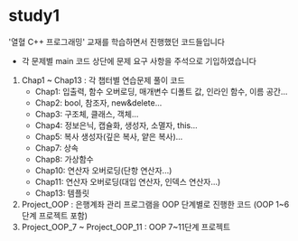 # study1
'열혈 C++ 프로그래밍' 교재를 학습하면서 진행했던 코드들입니다
* 각 문제별 main 코드 상단에 문제 요구 사항을 주석으로 기입하였습니다
1. Chap1 ~ Chap13 : 각 챕터별 연습문제 풀이 코드
   - Chap1: 입출력, 함수 오버로딩, 매개변수 디폴트 값, 인라인 함수, 이름 공간...
   - Chap2: bool, 참조자, new&delete...
   - Chap3: 구조체, 클래스, 객체...
   - Chap4: 정보은닉, 캡슐화, 생성자, 소멸자, this...
   - Chap5: 복사 생성자(깊은 복사, 얕은 복사)...
   - Chap7: 상속
   - Chap8: 가상함수
   - Chap10: 연산자 오버로딩(단항 연산자...)
   - Chap11: 연산자 오버로딩(대입 연산자, 인덱스 연산자...)
   - Chap13: 템플릿
2. Project_OOP : 은행계좌 관리 프로그램을 OOP 단계별로 진행한 코드 (OOP 1~6단계 프로젝트 포함)
3. Project_OOP_7 ~ Project_OOP_11 : OOP 7~11단계 프로젝트

